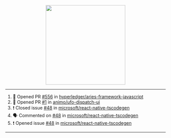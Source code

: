 <p align="center">
<img src="https://user-images.githubusercontent.com/61358536/126118557-75ac74a7-4655-4289-9a8d-e536322b7423.png" height="250" width="250"/>
</p>

---

<!--START_SECTION:activity-->
1. 💪 Opened PR [#556](https://github.com/hyperledger/aries-framework-javascript/pull/556) in [hyperledger/aries-framework-javascript](https://github.com/hyperledger/aries-framework-javascript)
2. 💪 Opened PR [#1](https://github.com/animo/ufo-dispatch-ui/pull/1) in [animo/ufo-dispatch-ui](https://github.com/animo/ufo-dispatch-ui)
3. ❗️ Closed issue [#48](https://github.com/microsoft/react-native-tscodegen/issues/48) in [microsoft/react-native-tscodegen](https://github.com/microsoft/react-native-tscodegen)
4. 🗣 Commented on [#48](https://github.com/microsoft/react-native-tscodegen/issues/48) in [microsoft/react-native-tscodegen](https://github.com/microsoft/react-native-tscodegen)
5. ❗️ Opened issue [#48](https://github.com/microsoft/react-native-tscodegen/issues/48) in [microsoft/react-native-tscodegen](https://github.com/microsoft/react-native-tscodegen)
<!--END_SECTION:activity-->

---

